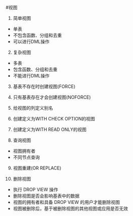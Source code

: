
#视图
1. 简单视图
* 单表
* 不包含函数、分组和去重
* 可以进行DML操作

2. 复杂视图
* 多表
* 包含函数、分组和去重
* 不能进行DML操作

3. 基表不存在时创建视图(FORCE)

4. 只有基表存在才会创建视图(NOFORCE)

5. 给视图的列定义别名

6. 创建定义为WITH CHECK OPTION的视图

7. 创建定义为WITH READ ONLY的视图

8. 查询视图
* 视图拥有者
* 不同节点查询

9. 视图重建(OR REPLACE)

10. 删除视图
* 执行 DROP VIEW 操作
* 删除视图是否会影响基表中的数据
* 视图的拥有者和具备 DROP VIEW 的用户才能删除视图
* 视图被删除后，基于被删除视图的其他视图或应用是否无效
